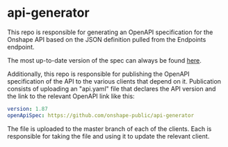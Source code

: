 # api-generator
This repo is responsible for generating an OpenAPI specification for the Onshape API based on the JSON definition pulled from the Endpoints endpoint.

The most up-to-date version of the spec can always be found [here](https://github.com/onshape-public/api-generator/releases/latest).

Additionally, this repo is responsible for publishing the OpenAPI specification of the API to the various clients that depend on it. Publication consists of uploading an "api.yaml" file that declares the API version and the link to the relevant OpenAPI link like this:

```YAML
version: 1.87
openApiSpec: https://github.com/onshape-public/api-generator

```

The file is uploaded to the master branch of each of the clients. Each is responsible for taking the file and using it to update the relevant client. 


